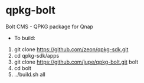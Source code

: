 qpkg-bolt
=========

Bolt CMS - QPKG package for Qnap

- To build:
1) git clone https://github.com/zeon/qpkg-sdk.git
2) cd qpkg-sdk/apps
3) git clone https://github.com/jupe/qpkg-bolt.git bolt
4) cd bolt
5) ../build.sh all
